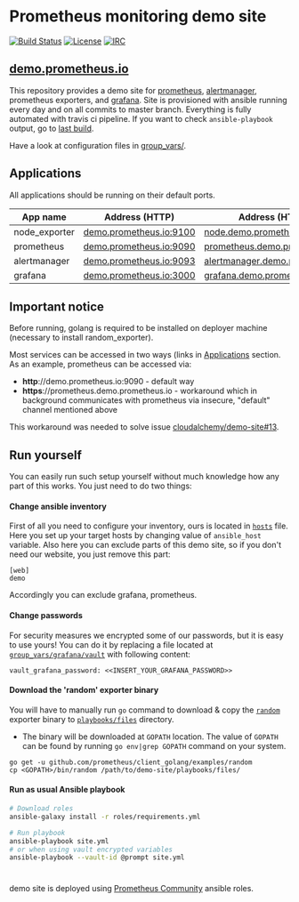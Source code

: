 # Prometheus monitoring demo site

[![Build Status](https://circleci.com/gh/prometheus/demo-site.svg?style=svg)](https://circleci.com/gh/prometheus/demo-site)
[![License](https://img.shields.io/badge/license-Apache%20License-brightgreen.svg)](https://opensource.org/licenses/Apache-2.0)
[![IRC](https://img.shields.io/badge/chat-on%20freenode-blue.svg)](http://webchat.freenode.net/?channels=prometheus)

## [demo.prometheus.io](https://demo.prometheus.io)

This repository provides a demo site for [prometheus](https://github.com/prometheus/prometheus), [alertmanager](https://github.com/prometheus/alertmanager), prometheus exporters, and [grafana](https://github.com/grafana/grafana).
Site is provisioned with ansible running every day and on all commits to master branch. Everything is fully automated with travis ci pipeline. If you want to check `ansible-playbook` output, go to [last build](https://app.circleci.com/pipelines/github/prometheus/demo-site).

Have a look at configuration files in [group_vars/](group_vars).

## Applications

All applications should be running on their default ports.

| App name          | Address (HTTP)                                       | Address (HTTPS)                                           |
|-------------------|------------------------------------------------------|-----------------------------------------------------------|
| node_exporter     | [demo.prometheus.io:9100][node_exporter_http]     | [node.demo.prometheus.io][node_exporter_https]         |
| prometheus        | [demo.prometheus.io:9090][prometheus_http]        | [prometheus.demo.prometheus.io][prometheus_https]      |
| alertmanager      | [demo.prometheus.io:9093][alertmanager_http]      | [alertmanager.demo.prometheus.io][alertmanager_https]  |
| grafana           | [demo.prometheus.io:3000][grafana_http]           | [grafana.demo.prometheus.io][grafana_https]            |

## Important notice

Before running, golang is required to be installed on deployer machine (necessary to install random_exporter).

Most services can be accessed in two ways (links in [Applications](#Applications) section. As an example, prometheus can be accessed via:
  - **http**://demo.prometheus.io:9090 - default way
  - **https**://prometheus.demo.prometheus.io - workaround which in background communicates with prometheus via insecure, "default" channel mentioned above

This workaround was needed to solve issue [cloudalchemy/demo-site#13](https://github.com/cloudalchemy/demo-site/issues/13).

## Run yourself

You can easily run such setup yourself without much knowledge how any part of this works. You just need to do two things:

#### Change ansible inventory

First of all you need to configure your inventory, ours is located in [`hosts`](hosts) file. Here you set up your target hosts by changing value of `ansible_host` variable. Also here you can exclude parts of this demo site, so if you don't need our website, you just remove this part:

```
[web]
demo
```

Accordingly you can exclude grafana, prometheus.

#### Change passwords

For security measures we encrypted some of our passwords, but it is easy to use yours! You can do it by replacing a file located at [`group_vars/grafana/vault`](group_vars/grafana/vault) with following content:

```
vault_grafana_password: <<INSERT_YOUR_GRAFANA_PASSWORD>>
```

#### Download the 'random' exporter binary

You will have to manually run `go` command to download & copy the [`random`](https://github.com/prometheus/client_golang/tree/master/examples/random) exporter binary to [`playbooks/files`](playbooks/files) directory.

- The binary will be downloaded at `GOPATH` location. The value of `GOPATH` can be found by running `go env|grep GOPATH` command on your system.

```
go get -u github.com/prometheus/client_golang/examples/random
cp <GOPATH>/bin/random /path/to/demo-site/playbooks/files/
```

#### Run as usual Ansible playbook

```bash
# Download roles
ansible-galaxy install -r roles/requirements.yml

# Run playbook
ansible-playbook site.yml
# or when using vault encrypted variables
ansible-playbook --vault-id @prompt site.yml
```

# 

demo site is deployed using [Prometheus Community](https://github.com/prometheus-community/ansible) ansible roles.

[node_exporter_http]: http://demo.prometheus.io:9100
[node_exporter_https]: https://node.demo.prometheus.io

[prometheus_http]: http://demo.prometheus.io:9090
[prometheus_https]: https://prometheus.demo.prometheus.io

[alertmanager_http]: http://demo.prometheus.io:9093
[alertmanager_https]: https://alertmanager.demo.prometheus.io

[grafana_http]: http://demo.prometheus.io:3000
[grafana_https]: https://grafana.demo.prometheus.io
